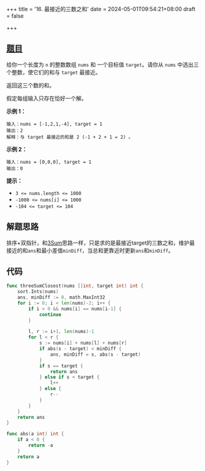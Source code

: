 +++
title = '16. 最接近的三数之和'
date = 2024-05-01T09:54:21+08:00
draft = false

+++

## [题目](https://leetcode.cn/problems/3sum-closest/)

给你一个长度为 `n` 的整数数组 `nums` 和 一个目标值 `target`。请你从 `nums` 中选出三个整数，使它们的和与 `target` 最接近。

返回这三个数的和。

假定每组输入只存在恰好一个解。

**示例 1：**

```
输入：nums = [-1,2,1,-4], target = 1
输出：2
解释：与 target 最接近的和是 2 (-1 + 2 + 1 = 2) 。
```

**示例 2：**

```
输入：nums = [0,0,0], target = 1
输出：0
```

**提示：**

- `3 <= nums.length <= 1000`
- `-1000 <= nums[i] <= 1000`
- `-104 <= target <= 104`

## 解题思路

排序+双指针，和[3Sum](/leetcode-problems/3sum)思路一样，只是求的是最接近target的三数之和，维护最接近的和`ans`和最小差值`minDiff`，当总和更靠近时更新`ans`和`minDiff`。

## 代码

```go
func threeSumClosest(nums []int, target int) int {
    sort.Ints(nums)
    ans, minDiff := 0, math.MaxInt32
    for i := 0; i < len(nums)-2; i++ {
        if i > 0 && nums[i] == nums[i-1] {
            continue
        }
        
        l, r := i+1, len(nums)-1
        for l < r {
            s := nums[i] + nums[l] + nums[r]
            if abs(s - target) < minDiff {
                ans, minDiff = s, abs(s - target)
            }
            if s == target {
                return ans
            } else if s < target {
                l++
            } else {
                r--
            }
        }
    }
    return ans
}

func abs(a int) int {
    if a < 0 {
        return -a
    }
    return a
}
```

